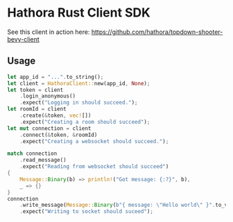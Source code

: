 # Hathora Rust Client SDK

See this client in action here: https://github.com/hathora/topdown-shooter-bevy-client

## Usage

```rs
let app_id = "...".to_string();
let client = HathoraClient::new(app_id, None);
let token = client
    .login_anonymous()
    .expect("Logging in should succeed.");
let roomId = client
    .create(&token, vec![])
    .expect("Creating a room should succeed");
let mut connection = client
    .connect(&token, &roomId)
    .expect("Creating a websocket should succeed.");

match connection
    .read_message()
    .expect("Reading from websocket should succeed")
{
    Message::Binary(b) => println!("Got message: {:?}", b),
    _ => {}
}
connection
    .write_message(Message::Binary(b"{ message: \"Hello world\" }".to_vec()))
    .expect("Writing to socket should suceed");
```

